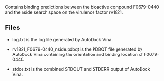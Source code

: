 Contains binding predictions between the bioactive compound F0679-0440 and the nside search space on the virulence factor rv1821.

## Files

- log.txt is the log file generated by AutoDock Vina.

- rv1821_F0679-0440_nside.pdbqt is the PDBQT file generated by AutoDock Vina containing the orientation and binding location of F0679-0440.

- stdoe.txt is the combined STDOUT and STDERR output of AutoDock Vina.

